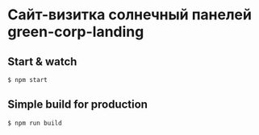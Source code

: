 # Сайт-визитка солнечный панелей green-corp-landing

## Start & watch
    $ npm start

## Simple build for production
    $ npm run build
